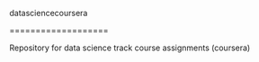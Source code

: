 datasciencecoursera

===================


Repository for data science track course assignments (coursera)